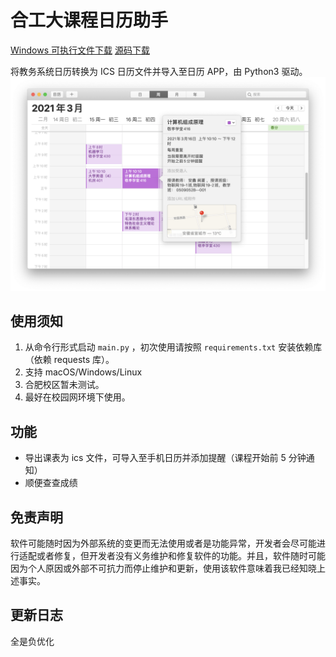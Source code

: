 # 合工大课程日历助手

[Windows 可执行文件下载](https://github.com/KiMNOtri/hfutpluspy/releases/download/release/hfutpluspy_win.exe)
[源码下载](https://github.com/KiMNOtri/hfutpluspy/releases/download/release/hfutpluspyvfinal.zip)

将教务系统日历转换为 ICS 日历文件并导入至日历 APP，由 Python3 驱动。
![Screenshot](screenshot.png)

## 使用须知
1. 从命令行形式启动 `main.py` ，初次使用请按照 `requirements.txt` 安装依赖库（依赖 requests 库）。
2. 支持 macOS/Windows/Linux
3. 合肥校区暂未测试。
4. 最好在校园网环境下使用。

## 功能
* 导出课表为 ics 文件，可导入至手机日历并添加提醒（课程开始前 5 分钟通知）
* 顺便查查成绩

## 免责声明
软件可能随时因为外部系统的变更而无法使用或者是功能异常，开发者会尽可能进行适配或者修复，但开发者没有义务维护和修复软件的功能。并且，软件随时可能因为个人原因或外部不可抗力而停止维护和更新，使用该软件意味着我已经知晓上述事实。

## 更新日志
全是负优化

